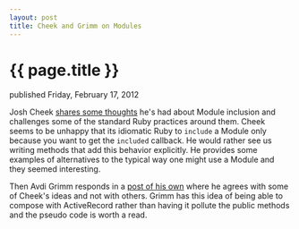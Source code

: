 ```yaml
---
layout: post
title: Cheek and Grimm on Modules
---
```


{{ page.title }}
================

<p id="articleDate">published Friday, February 17, 2012</p>

Josh Cheek [shares some thoughts](http://blog.8thlight.com/josh-cheek/2012/02/03/modules-called-they-want-their-integrity-back.html) he's had about Module inclusion and challenges some of the standard Ruby practices around them. Cheek seems to be unhappy that its idiomatic Ruby to `include` a Module only because you want to get the `included` callback. He would rather see us writing methods that add this behavior explicitly. He provides some examples of alternatives to the typical way one might use a Module and they seemed interesting.

Then Avdi Grimm responds in a [post of his own](http://devblog.avdi.org/2012/02/03/on-module-integrity/) where he agrees with some of Cheek's ideas and not with others. Grimm has this idea of being able to compose with ActiveRecord rather than having it pollute the public methods and the pseudo code is worth a read.